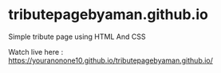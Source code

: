 # tributepagebyaman.github.io
Simple tribute page using HTML And CSS 

 Watch live here : https://youranonone10.github.io/tributepagebyaman.github.io/
